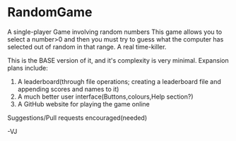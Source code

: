 # RandomGame
A single-player Game involving random numbers
This game allows you to select a number>0 and then you must try to guess what the computer has selected out of random in that range. A real time-killer.


This is the BASE version of it, and it's complexity is very minimal.
Expansion plans include:
1. A leaderboard(through file operations; creating a leaderboard file and appending scores and names to it)
2. A much better user interface(Buttons,colours,Help section?)
3. A GitHub website for playing the game online
  
Suggestions/Pull requests encouraged(needed)


-VJ
  
